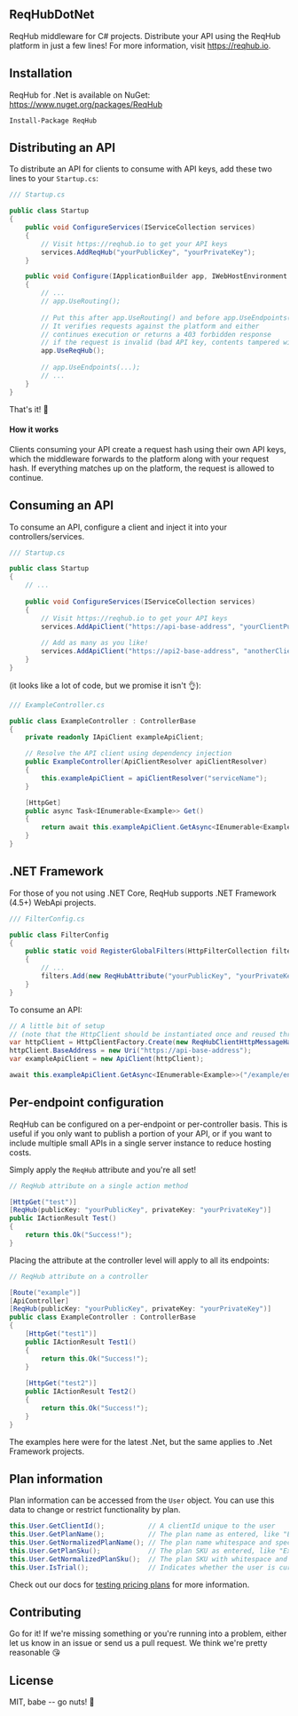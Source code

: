 ## ReqHubDotNet
ReqHub middleware for C# projects. Distribute your API using the ReqHub platform in just a few lines!
For more information, visit https://reqhub.io.

## Installation
ReqHub for .Net is available on NuGet: https://www.nuget.org/packages/ReqHub
```
Install-Package ReqHub
```

## Distributing an API
To distribute an API for clients to consume with API keys, add these two lines to your `Startup.cs`:

```cs
/// Startup.cs

public class Startup
{
    public void ConfigureServices(IServiceCollection services)
    {
        // Visit https://reqhub.io to get your API keys
        services.AddReqHub("yourPublicKey", "yourPrivateKey");
    }

    public void Configure(IApplicationBuilder app, IWebHostEnvironment env)
    {
        // ...
        // app.UseRouting();
        
        // Put this after app.UseRouting() and before app.UseEndpoints().
        // It verifies requests against the platform and either
        // continues execution or returns a 403 forbidden response
        // if the request is invalid (bad API key, contents tampered with, etc.)
        app.UseReqHub();
        
        // app.UseEndpoints(...);
        // ...
    }
}
```
That's it! 🎉

#### How it works
Clients consuming your API create a request hash using their own API keys, which the middleware forwards to the platform
along with your request hash. If everything matches up on the platform, the request is allowed to continue.

## Consuming an API
To consume an API, configure a client and inject it into your controllers/services.

```cs
/// Startup.cs

public class Startup
{
    // ...
    
    public void ConfigureServices(IServiceCollection services)
    {
        // Visit https://reqhub.io to get your API keys
        services.AddApiClient("https://api-base-address", "yourClientPublicKey", "yourClientPrivateKey", "serviceName");
        
        // Add as many as you like!
        services.AddApiClient("https://api2-base-address", "anotherClientPublicKey", "anotherClientPrivateKey", "serviceName2");
    }
}
```
(it looks like a lot of code, but we promise it isn't 👌):
```cs
/// ExampleController.cs

public class ExampleController : ControllerBase
{
    private readonly IApiClient exampleApiClient;

    // Resolve the API client using dependency injection
    public ExampleController(ApiClientResolver apiClientResolver)
    {
        this.exampleApiClient = apiClientResolver("serviceName");
    }

    [HttpGet]
    public async Task<IEnumerable<Example>> Get()
    {
        return await this.exampleApiClient.GetAsync<IEnumerable<Example>>("/example/endpoint");
    }
}
```

## .NET Framework
For those of you not using .NET Core, ReqHub supports .NET Framework (4.5+) WebApi projects.

```cs
/// FilterConfig.cs

public class FilterConfig
{
    public static void RegisterGlobalFilters(HttpFilterCollection filters)
    {
        // ...
        filters.Add(new ReqHubAttribute("yourPublicKey", "yourPrivateKey"));
    }
}
```

To consume an API:

```cs
// A little bit of setup
// (note that the HttpClient should be instantiated once and reused throughout the life of the application https://docs.microsoft.com/en-us/dotnet/api/system.net.http.httpclient?view=netcore-3.1#remarks)
var httpClient = HttpClientFactory.Create(new ReqHubClientHttpMessageHandler("yourClientPublicKey", "yourClientPrivateKey"));
httpClient.BaseAddress = new Uri("https://api-base-address");
var exampleApiClient = new ApiClient(httpClient);

await this.exampleApiClient.GetAsync<IEnumerable<Example>>("/example/endpoint");
```

## Per-endpoint configuration
ReqHub can be configured on a per-endpoint or per-controller basis. This is useful if you only want to publish a portion of your API, or if you want to include multiple small APIs in a single server instance to reduce hosting costs.

Simply apply the `ReqHub` attribute and you're all set!

```cs
// ReqHub attribute on a single action method

[HttpGet("test")]
[ReqHub(publicKey: "yourPublicKey", privateKey: "yourPrivateKey")]
public IActionResult Test()
{
    return this.Ok("Success!");
}
```

Placing the attribute at the controller level will apply to all its endpoints:
```cs
// ReqHub attribute on a controller

[Route("example")]
[ApiController]
[ReqHub(publicKey: "yourPublicKey", privateKey: "yourPrivateKey")]
public class ExampleController : ControllerBase
{
    [HttpGet("test1")]
    public IActionResult Test1()
    {
        return this.Ok("Success!");
    }
        
    [HttpGet("test2")]
    public IActionResult Test2()
    {
        return this.Ok("Success!");
    }
}
```

The examples here were for the latest .Net, but the same applies to .Net Framework projects.

## Plan information
Plan information can be accessed from the `User` object.
You can use this data to change or restrict functionality by plan.

```cs
this.User.GetClientId();           // A clientId unique to the user
this.User.GetPlanName();           // The plan name as entered, like "Extra awesome"
this.User.GetNormalizedPlanName(); // The plan name whitespace and special characters removed, like "Extra-awesome"
this.User.GetPlanSku();            // The plan SKU as entered, like "Extra awesome SKU!!!"
this.User.GetNormalizedPlanSku();  // The plan SKU with whitespace and special characters removed, like "Extra-awesome-SKU"
this.User.IsTrial();               // Indicates whether the user is currently in a trial period
```

Check out our docs for [testing pricing plans](https://docs.reqhub.io/#/recipes/simulating-pricing-plans) for more information.

## Contributing
Go for it! If we're missing something or you're running into a problem, either let us know in an issue or send us a pull request.
We think we're pretty reasonable 😘

## License
MIT, babe -- go nuts! 🎉
